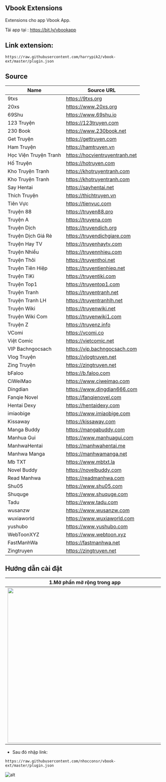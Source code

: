 ## Vbook Extensions
Extensions cho app Vbook App.

Tải app tại : https://bit.ly/vbookapp

## Link extension: 
```
https://raw.githubusercontent.com/harrypik2/vbook-ext/master/plugin.json
```
## Source 

| Name                      | Source URL                                 |
| ------------------------- | ------------------------------------------ |
| 9txs                      | https://9txs.org                           |
| 20xs                      | https://www.20xs.org                       |
| 69Shu                     | https://www.69shu.io                       |
| 123 Truyện                | https://123truyen.com                      |
| 230 Book                  | https://www.230book.net                    |
| Get Truyện                | https://gettruyen.com                      |
| Ham Truyện                | https://hamtruyen.vn                       |
| Học Viện Truyện Tranh     | https://hocvientruyentranh.net             |
| Hố Truyện                 | https://hotruyen.com                       |
| Kho Truyện Tranh          | https://khotruyentranh.com                 |
| Kho Truyện Tranh          | https://khotruyentranh.com                 |
| Say Hentai                | https://sayhentai.net                      |
| Thích Truyện              | https://thichtruyen.vn                     |
| Tiên Vực                  | https://tienvuc.com                        |
| Truyện 88                 | https://truyen88.pro                       |
| Truyện A                  | https://truyena.com                        |
| Truyện Dịch               | https://truyendich.org                     |
| Truyện Dịch Giá Rẻ        | https://truyendichgiare.com                |
| Truyện Hay TV             | https://truyenhaytv.com                    |
| Truyện Nhiều              | https://truyennhieu.com                    |
| Truyện Thôi               | https://truyenthoi.net                     |
| Truyện Tiên Hiệp          | https://truyentienhiep.net                 |
| Truyện TiKi               | https://truyentiki.com                     |
| Truyện Top1               | https://truyentop1.com                     |
| Truyện Tranh              | https://truyentranh.net                    |
| Truyện Tranh LH           | https://truyentranhlh.net                  |
| Truyện Wiki               | https://truyenwiki.net                     |
| Truyện Wiki Com           | https://truyenwiki1.com                    |
| Truyện Z                  | https://truyenz.info                       |
| VComi                     | https://vcomi.co                           |
| Việt Comic                | https://vietcomic.net                      |
| VIP Bachngocsach          | https://vip.bachngocsach.com               |
| Vlog Truyện               | https://vlogtruyen.net                     |
| Zing Truyện               | https://zingtruyen.net                     |
| bFaloo                    | https://b.faloo.com                        |
| CiWeiMao                  | https://www.ciweimao.com                   |
| Dingdian                  | https://www.dingdian666.com                |
| Fanqie Novel              | https://fanqienovel.com                    |
| Hentai Dexy               | https://hentaidexy.com                     |
| imiaobige                 | https://www.imiaobige.com                  |
| Kissaway                  | https://kissaway.com                       |
| Manga Buddy               | https://mangabuddy.com                     |
| Manhua Gui                | https://www.manhuagui.com                  |
| ManhwaHentai              | https://manhwahentai.me                    |
| Manhwa Manga              | https://manhwamanga.net                    |
| Mb TXT                    | https://www.mbtxt.la                       |
| Novel Buddy               | https://novelbuddy.com                     |
| Read Manhwa               | https://readmanhwa.com                     |
| Shu05                     | https://www.shu05.com                      |
| Shuquge                   | https://www.shuquge.com                    |
| Tadu                      | https://www.tadu.com                       |
| wusanzw                   | https://www.wusanzw.com                    |
| wuxiaworld                | https://www.wuxiaworld.com                 |
| yushubo                   | https://www.yushubo.com                    |
| WebToonXYZ                | https://www.webtoon.xyz                    |
| FastManhWa                | https://fastmanhwa.net                     |
| Zingtruyen                | https://zingtruyen.net                     |


## Hướng dẫn cài đặt

| 1.Mở phần mở rộng trong app                   | 2.Lựa chọn quản lý Extension URL        |
| --------------------------------------------- | --------------------------------------- |
| <img src="huongdan/extension.jpg" width="500">| <img src="huongdan/add.jpg" width="500">|

* Sau đó nhập link:
```
https://raw.githubusercontent.com/nhocconsr/vbook-ext/master/plugin.json
```
![alt](huongdan/adds.jpg)

